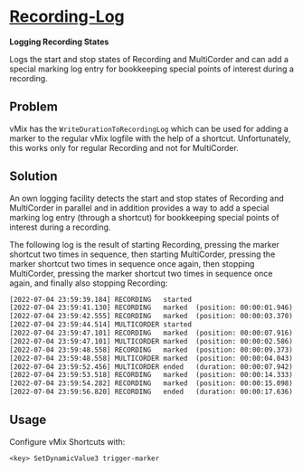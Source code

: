 
[Recording-Log](recording-log.vb)
=================================

**Logging Recording States**

Logs the start and stop states of Recording and MultiCorder and can add
a special marking log entry for bookkeeping special points of interest
during a recording.

Problem
-------

vMix has the `WriteDurationToRecordingLog` which can be used for adding
a marker to the regular vMix logfile with the help of a shortcut.
Unfortunately, this works only for regular Recording and not for
MultiCorder.

Solution
--------

An own logging facility detects the start and stop states of Recording
and MultiCorder in parallel and in addition provides a way to add
a special marking log entry (through a shortcut) for bookkeeping
special points of interest during a recording.

The following log is the result of starting Recording, pressing the
marker shortcut two times in sequence, then starting MultiCorder,
pressing the marker shortcut two times in sequence once again, then
stopping MultiCorder, pressing the marker shortcut two times in sequence
once again, and finally also stopping Recording:

```txt
[2022-07-04 23:59:39.184] RECORDING   started
[2022-07-04 23:59:41.130] RECORDING   marked  (position: 00:00:01.946)
[2022-07-04 23:59:42.555] RECORDING   marked  (position: 00:00:03.370)
[2022-07-04 23:59:44.514] MULTICORDER started
[2022-07-04 23:59:47.101] RECORDING   marked  (position: 00:00:07.916)
[2022-07-04 23:59:47.101] MULTICORDER marked  (position: 00:00:02.586)
[2022-07-04 23:59:48.558] RECORDING   marked  (position: 00:00:09.373)
[2022-07-04 23:59:48.558] MULTICORDER marked  (position: 00:00:04.043)
[2022-07-04 23:59:52.456] MULTICORDER ended   (duration: 00:00:07.942)
[2022-07-04 23:59:53.518] RECORDING   marked  (position: 00:00:14.333)
[2022-07-04 23:59:54.282] RECORDING   marked  (position: 00:00:15.098)
[2022-07-04 23:59:56.820] RECORDING   ended   (duration: 00:00:17.636)
```

Usage
-----

Configure vMix Shortcuts with:

    <key> SetDynamicValue3 trigger-marker

